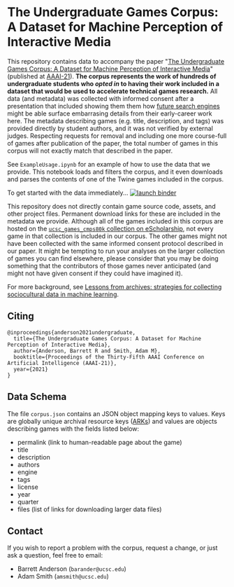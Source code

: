# The Undergraduate Games Corpus: A Dataset for Machine Perception of Interactive Media
This repository contains data to accompany the paper "[The Undergraduate Games Corpus: A Dataset for Machine Perception of Interactive Media](https://adamsmith.as/papers/aaai21-ugc.pdf)" (published at [AAAI-21](https://aaai.org/Conferences/AAAI-21/)). **The corpus represents the work of hundreds of undergraduate students who *opted in* to having their work included in a dataset that would be used to accelerate technical games research.** All data (and metadata) was collected with informed consent after a presentation that included showing them them how [future search engines](https://dl.acm.org/doi/pdf/10.1145/3235765.3235786) might be able surface embarrasing details from their early-career work here. The metadata describing games (e.g. title, description, and tags) was provided directly by student authors, and it was not verified by external judges. Respecting requests for removal and including one more course-full of games after publication of the paper, the total number of games in this corpus will not exactly match that described in the paper.

See `ExampleUsage.ipynb` for an example of how to use the data that we provide. This notebook loads and filters the corpus, and it even downloads and parses the contents of one of the Twine games included in the corpus.

To get started with the data immediately... [![launch binder](https://mybinder.org/badge_logo.svg)](https://mybinder.org/v2/gh/barrettrees/undergraduate_games_corpus/HEAD?filepath=ExampleUsage.ipynb)

This repository does not directly contain game source code, assets, and other project files. Permanent download links for these are included in the metadata we provide. Although all of the games included in this corpus are hosted on the [`ucsc_games_cmps80k` collection on eScholarship](https://escholarship.org/uc/ucsc_games_cmps80k), not every game in that collection is included in our corpus. The other games might not have been collected with the same informed consent protocol described in our paper. It might be tempting to run your analyses on the larger collection of games you can find elsewhere, please consider that you may be doing something that the contributors of those games never anticipated (and might not have given consent if they could have imagined it).

For more background, see [Lessons from archives: strategies for collecting sociocultural data in machine learning](https://dl.acm.org/doi/10.1145/3351095.3372829).

## Citing

    @inproceedings{anderson2021undergraduate,
      title={The Undergraduate Games Corpus: A Dataset for Machine Perception of Interactive Media},
      author={Anderson, Barrett R and Smith, Adam M},
      booktitle={Proceedings of the Thirty-Fifth AAAI Conference on Artificial Intelligence (AAAI-21)},
      year={2021}
    }

## Data Schema

The file `corpus.json` contains an JSON object mapping keys to values. Keys are globally unique archival resource keys ([ARKs](https://en.wikipedia.org/wiki/Archival_Resource_Key)) and values are objects describing games with the fields listed below:

 - permalink (link to human-readable page about the game)
 - title
 - description
 - authors
 - engine
 - tags
 - license
 - year
 - quarter
 - files (list of links for downloading larger data files)

## Contact

If you wish to report a problem with the corpus, request a change, or just ask a question, feel free to email:
- Barrett Anderson (`barander@ucsc.edu`)
- Adam Smith (`amsmith@ucsc.edu`)
